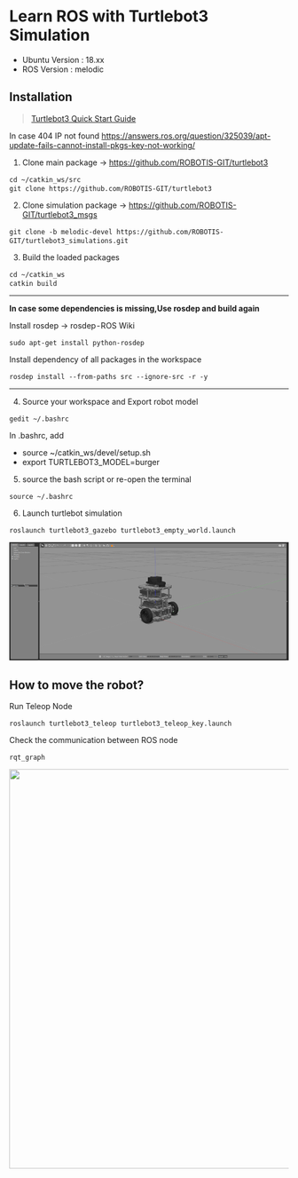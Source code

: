 # Learn ROS with Turtlebot3 Simulation
* Ubuntu Version : 18.xx
* ROS Version : melodic
## Installation

>[Turtlebot3 Quick Start Guide](https://emanual.robotis.com/docs/en/platform/turtlebot3/quick-start/)

In case 404 IP not found
https://answers.ros.org/question/325039/apt-update-fails-cannot-install-pkgs-key-not-working/

1. Clone main package → https://github.com/ROBOTIS-GIT/turtlebot3
```
cd ~/catkin_ws/src
git clone https://github.com/ROBOTIS-GIT/turtlebot3
```
2. Clone simulation package → https://github.com/ROBOTIS-GIT/turtlebot3_msgs
```
git clone -b melodic-devel https://github.com/ROBOTIS-GIT/turtlebot3_simulations.git
```
3. Build the loaded packages
```
cd ~/catkin_ws
catkin build
```



***
**In case some dependencies is missing,Use rosdep and build again**


Install rosdep → rosdep - ROS Wiki

```
sudo apt-get install python-rosdep
```
Install dependency of all packages in the workspace
```
rosdep install --from-paths src --ignore-src -r -y
```

***

4. Source your workspace and Export robot model
```
gedit ~/.bashrc
```
In .bashrc, add
- source ~/catkin_ws/devel/setup.sh
- export TURTLEBOT3_MODEL=burger

5. source the bash script or re-open the terminal
```
source ~/.bashrc
```

6. Launch turtlebot simulation
```
roslaunch turtlebot3_gazebo turtlebot3_empty_world.launch
```

<p align="center">
<img  src="https://github.com/gmp-prem/BasicROS/blob/main/Images/turtlebot3_empty_world.png"  />
</p>

## How to move the robot?
Run Teleop Node
```
roslaunch turtlebot3_teleop turtlebot3_teleop_key.launch
```
Check the communication between ROS node
```
rqt_graph
```

<p align="center">
<img src="https://user-images.githubusercontent.com/86387081/123276239-f41b0700-d53f-11eb-936c-c93ca759ef30.png" width="720" height="720" />
</p>
